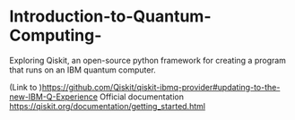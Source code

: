# Introduction-to-Quantum-Computing-
Exploring Qiskit, an open-source python framework for creating a program that runs on an IBM quantum computer.


(Link to )https://github.com/Qiskit/qiskit-ibmq-provider#updating-to-the-new-IBM-Q-Experience
Official documentation https://qiskit.org/documentation/getting_started.html
